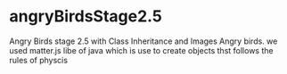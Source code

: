 # angryBirdsStage2.5
Angry Birds stage 2.5 with Class Inheritance and Images
Angry birds. we used matter.js libe of java which is use to create objects thst follows the rules of physcis 
 